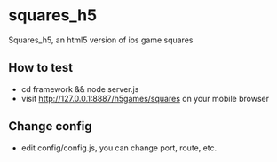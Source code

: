 squares_h5
==========

Squares_h5, an html5 version of ios game squares

## How to test
*    cd framework && node server.js
* visit http://127.0.0.1:8887/h5games/squares on your mobile browser

## Change config
* edit config/config.js, you can change port, route, etc.
